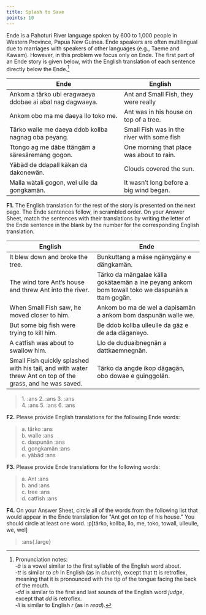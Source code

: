 ```yaml
---
title: Splash to Save
points: 10
---
```


Ende is a Pahoturi River language spoken by 600 to 1,000 people in Western Province, Papua New Guinea.
Ende speakers are often multilingual due to marriages with speakers of other languages (e.g., Taeme and
Kawam). However, in this problem we focus only on Ende. The first part of an Ende story is given below, with
the English translation of each sentence directly below the Ende.[^1]

| Ende | English |
| - | - |
| Ankom a tärko ubi eragwaeya ddobae ai abal nag dagwaeya. |Ant and Small Fish, they were really | very good friends.
| Ankom obo ma me daeya llo toko me. |Ant was in his house on top of a tree. |
| Tärko walle me daeya ddob kollba nagnag oba peyang. |Small Fish was in the river with some fish | friends.
| Ttongo ag me däbe ttängäm a säresäremang gogon. |One morning that place was about to rain. |
| Yäbäd de ddapall käkan da dakonewän. |Clouds covered the sun. |
| Malla wätali gogon, wel ulle da gongkamän. |It wasn’t long before a big wind began. |



**F1.** The English translation for the rest of the story is presented on the next page. The Ende sentences follow,
in scrambled order. On your Answer Sheet, match the sentences with their translations by writing the letter
of the Ende sentence in the blank by the number for the corresponding English translation.

| English | Ende |
| - | - |
| It blew down and broke the tree. | Bunkuttang a mäse ngänygäny e dängkamän. |
| The wind tore Ant’s house and threw Ant into the river. | Tärko da mängalae källa gokätaemän a ine peyang ankom bom towall toko we daspunän a ttam gogän. |
| When Small Fish saw, he moved closer to him. | Ankom bo ma de wel a dapisamän a ankom bom daspunän walle we. |
| But some big fish were trying to kill him. | Be ddob kollba ulleulle da gäz e de ada däganeyo. |
| A catfish was about to swallow him. | Llo de duduaibnegnän a dattkaemnegnän. |
| Small Fish quickly splashed with his tail, and with water threw Ant on top of the grass, and he was saved. | Tärko da angde ikop dägagän, obo dowae e guinggolän. |

> 1\. :ans
> 2\. :ans
> 3\. :ans <br>
> 4\. :ans
> 5\. :ans
> 6\. :ans

**F2.** Please provide English translations for the following Ende words:

> a. tärko :ans <br>
> b. walle :ans <br>
> c. daspunän :ans <br>
> d. gongkamän :ans <br>
> e. yäbäd :ans <br>

**F3.** Please provide Ende translations for the following words:

> a. Ant :ans <br>
> b. and :ans <br>
> c. tree :ans <br>
> d. catfish :ans <br>

**F4.** On your Answer Sheet, circle all of the words from the following list that would appear in the Ende
translation for "Ant got on top of his house." You should circle at least one word.
:p[tärko, kollba, llo, me, toko, towall, ulleulle, we, wel]

> :ans{.large}


[^1]: Pronunciation notes:
<br>*‐ä* is a vowel similar to the first syllable of the English word about.
<br>*‐tt* is similar to *ch* in English (as in *church*), except that tt is retroflex, meaning that it is pronounced with the tip of the tongue
facing the back of the mouth.
<br>*‐dd* is similar to the first and last sounds of the English word *judge*, except that *dd* is retroflex.
<br>*‐ll* is similar to English *r* (as in *read*).